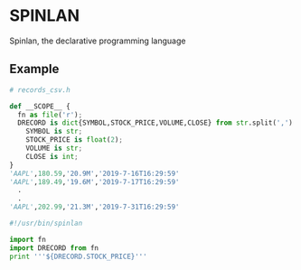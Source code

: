 # SPINLAN
Spinlan, the declarative programming language 

## Example

```python 
# records_csv.h

def __SCOPE__ {
  fn as file('r');
  DRECORD is dict{SYMBOL,STOCK_PRICE,VOLUME,CLOSE} from str.split(',') in fn.readlines()
    SYMBOL is str;
    STOCK_PRICE is float(2);
    VOLUME is str;
    CLOSE is int;
}
'AAPL',180.59,'20.9M','2019-7-16T16:29:59'
'AAPL',189.49,'19.6M','2019-7-17T16:29:59'
  .
  .
'AAPL',202.99,'21.3M','2019-7-31T16:29:59'
```


```python  
#!/usr/bin/spinlan

import fn
import DRECORD from fn
print '''${DRECORD.STOCK_PRICE}'''

```
